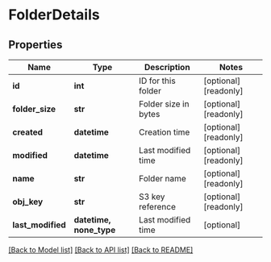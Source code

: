 # FolderDetails

## Properties
Name | Type | Description | Notes
------------ | ------------- | ------------- | -------------
**id** | **int** | ID for this folder | [optional] [readonly] 
**folder_size** | **str** | Folder size in bytes | [optional] [readonly] 
**created** | **datetime** | Creation time | [optional] [readonly] 
**modified** | **datetime** | Last modified time | [optional] [readonly] 
**name** | **str** | Folder name | [optional] [readonly] 
**obj_key** | **str** | S3 key reference | [optional] [readonly] 
**last_modified** | **datetime, none_type** | Last modified time | [optional] 

[[Back to Model list]](../README.md#documentation-for-models) [[Back to API list]](../README.md#documentation-for-api-endpoints) [[Back to README]](../README.md)


